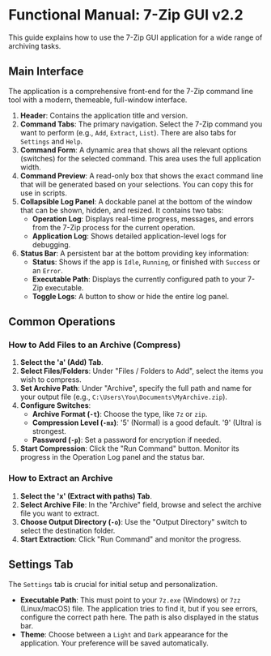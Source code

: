 # Functional Manual: 7-Zip GUI v2.2

This guide explains how to use the 7-Zip GUI application for a wide range of archiving tasks.

## Main Interface

The application is a comprehensive front-end for the 7-Zip command line tool with a modern, themeable, full-window interface.

1.  **Header**: Contains the application title and version.
2.  **Command Tabs**: The primary navigation. Select the 7-Zip command you want to perform (e.g., `Add`, `Extract`, `List`). There are also tabs for `Settings` and `Help`.
3.  **Command Form**: A dynamic area that shows all the relevant options (switches) for the selected command. This area uses the full application width.
4.  **Command Preview**: A read-only box that shows the exact command line that will be generated based on your selections. You can copy this for use in scripts.
5.  **Collapsible Log Panel**: A dockable panel at the bottom of the window that can be shown, hidden, and resized. It contains two tabs:
    - **Operation Log**: Displays real-time progress, messages, and errors from the 7-Zip process for the current operation.
    - **Application Log**: Shows detailed application-level logs for debugging.
6.  **Status Bar**: A persistent bar at the bottom providing key information:
    - **Status**: Shows if the app is `Idle`, `Running`, or finished with `Success` or an `Error`.
    - **Executable Path**: Displays the currently configured path to your 7-Zip executable.
    - **Toggle Logs**: A button to show or hide the entire log panel.

## Common Operations

### How to Add Files to an Archive (Compress)

1.  **Select the 'a' (Add) Tab**.
2.  **Select Files/Folders**: Under "Files / Folders to Add", select the items you wish to compress.
3.  **Set Archive Path**: Under "Archive", specify the full path and name for your output file (e.g., `C:\Users\You\Documents\MyArchive.zip`).
4.  **Configure Switches**:
    - **Archive Format (`-t`)**: Choose the type, like `7z` or `zip`.
    - **Compression Level (`-mx`)**: '5' (Normal) is a good default. '9' (Ultra) is strongest.
    - **Password (`-p`)**: Set a password for encryption if needed.
5.  **Start Compression**: Click the "Run Command" button. Monitor its progress in the Operation Log panel and the status bar.

### How to Extract an Archive

1.  **Select the 'x' (Extract with paths) Tab**.
2.  **Select Archive File**: In the "Archive" field, browse and select the archive file you want to extract.
3.  **Choose Output Directory (`-o`)**: Use the "Output Directory" switch to select the destination folder.
4.  **Start Extraction**: Click "Run Command" and monitor the progress.

## Settings Tab

The `Settings` tab is crucial for initial setup and personalization.
- **Executable Path**: This must point to your `7z.exe` (Windows) or `7zz` (Linux/macOS) file. The application tries to find it, but if you see errors, configure the correct path here. The path is also displayed in the status bar.
- **Theme**: Choose between a `Light` and `Dark` appearance for the application. Your preference will be saved automatically.